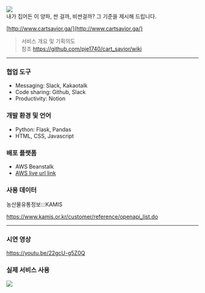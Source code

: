 ![](https://github.com/pje1740/cart_savior/blob/master/flask/static/images/team_banner.jpg?raw=true)  
내가 집어든 이 양파, 싼 걸까, 비싼걸까? 그 기준을 제시해 드립니다.

[http://www.cartsavior.ga/](http://www.cartsavior.ga/}

>서비스 개요 및 기획의도  
>참조 https://github.com/pje1740/cart_savior/wiki

---
### 협업 도구
- Messaging: Slack, Kakaotalk
- Code sharing: Github, Slack
- Productivity: Notion

### 개발 환경 및 언어
- Python: Flask, Pandas
- HTML, CSS, Javascript

### 배포 플랫폼
- AWS Beanstalk
- [AWS live url link](http://cartsavior-env.eba-8yqpfip2.ap-northeast-2.elasticbeanstalk.com/)

### 사용 데이터
농산물유통정보:::KAMIS

https://www.kamis.or.kr/customer/reference/openapi_list.do

---
### 시연 영상
https://youtu.be/22gcU-g5Z0Q

### 실제 서비스 사용
![](https://github.com/pje1740/cart_savior/blob/master/sources/usage.gif?raw=true)  
